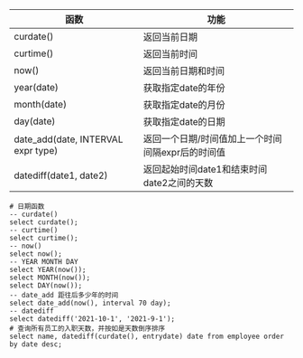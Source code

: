 | 函数                               | 功能                                              |
| ---------------------------------- | ------------------------------------------------- |
| curdate()                          | 返回当前日期                                      |
| curtime()                          | 返回当前时间                                      |
| now()                              | 返回当前日期和时间                                |
| year(date)                         | 获取指定date的年份                                |
| month(date)                        | 获取指定date的月份                                |
| day(date)                          | 获取指定date的日期                                |
| date_add(date, INTERVAL expr type) | 返回一个日期/时间值加上一个时间间隔expr后的时间值 |
| datediff(date1, date2)             | 返回起始时间date1和结束时间date2之间的天数        |

```mysql
# 日期函数
-- curdate()
select curdate();
-- curtime()
select curtime();
-- now()
select now();
-- YEAR MONTH DAY
select YEAR(now());
select MONTH(now());
select DAY(now());
-- date_add 距往后多少年的时间
select date_add(now(), interval 70 day);
-- datediff
select datediff('2021-10-1', '2021-9-1');
# 查询所有员工的入职天数，并按如是天数倒序排序
select name, datediff(curdate(), entrydate) date from employee order by date desc;
```

